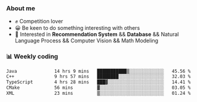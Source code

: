 ### About me

- ✊ Competition lover
- 😀 Be keen to do something interesting with others
- 🎈 Interested in **Recommendation System** && **Database** && Natural Language Process && Computer Vision && Math Modeling


### 📊 Weekly coding
<!--START_SECTION:waka-->

```txt
Java              14 hrs 9 mins   ███████████▒░░░░░░░░░░░░░   45.56 %
C++               9 hrs 57 mins   ████████░░░░░░░░░░░░░░░░░   32.03 %
TypeScript        4 hrs 28 mins   ███▓░░░░░░░░░░░░░░░░░░░░░   14.41 %
CMake             56 mins         ▓░░░░░░░░░░░░░░░░░░░░░░░░   03.05 %
XML               23 mins         ▒░░░░░░░░░░░░░░░░░░░░░░░░   01.24 %
```

<!--END_SECTION:waka-->

